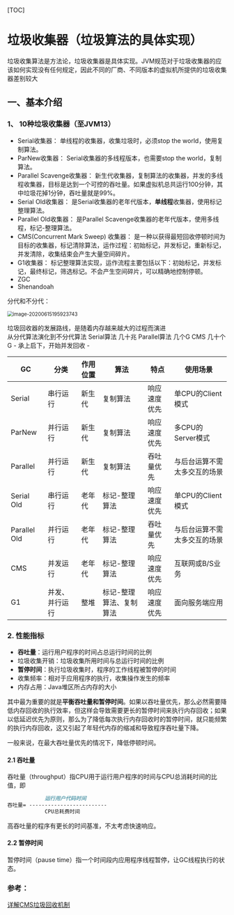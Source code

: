 

[TOC]

# 垃圾收集器（垃圾算法的具体实现）

垃圾收集算法是方法论，垃圾收集器是具体实现。JVM规范对于垃圾收集器的应该如何实现没有任何规定，因此不同的厂商、不同版本的虚拟机所提供的垃圾收集器差别较大



## 一、基本介绍

### 1、 10种垃圾收集器（至JVM13）

- Serial收集器： 单线程的收集器，收集垃圾时，必须stop the world，使用复制算法。
- ParNew收集器： Serial收集器的多线程版本，也需要stop the world，复制算法。
- Parallel Scavenge收集器： 新生代收集器，复制算法的收集器，并发的多线程收集器，目标是达到一个可控的吞吐量。如果虚拟机总共运行100分钟，其中垃圾花掉1分钟，吞吐量就是99%。
- Serial Old收集器： 是Serial收集器的老年代版本，**单线程**收集器，使用标记整理算法。
- Parallel Old收集器： 是Parallel Scavenge收集器的老年代版本，使用多线程，标记-整理算法。
- CMS(Concurrent Mark Sweep) 收集器： 是一种以获得最短回收停顿时间为目标的收集器，标记清除算法，运作过程：初始标记，并发标记，重新标记，并发清除，收集结束会产生大量空间碎片。
- G1收集器： 标记整理算法实现，运作流程主要包括以下：初始标记，并发标记，最终标记，筛选标记。不会产生空间碎片，可以精确地控制停顿。
- ZGC
- Shenandoah



分代和不分代：

<img src="https://gitee.com/BlacksJack/picture-bed/raw/master/img/20200910165318.png" alt="image-20200615195923743" style="zoom:80%;" />



垃圾回收器的发展路线，是随着内存越来越大的过程而演进							
		从分代算法演化到不分代算法
			Serial算法 			几十兆
			Parallel算法 		几个G
			CMS				 	几十个G  - 承上启下，开始并发回收 -



| GC           | 分类           | 作用位置 | 算法                    | 特点         | 使用场景                     |
| ------------ | -------------- | -------- | ----------------------- | ------------ | ---------------------------- |
| Serial       | 串行运行       | 新生代   | 复制算法                | 响应速度优先 | 单CPU的Client模式            |
| ParNew       | 并行运行       | 新生代   | 复制算法                | 响应速度优先 | 多CPU的Server模式            |
| Parallel     | 并行运行       | 新生代   | 复制算法                | 吞吐量优先   | 与后台运算不需太多交互的场景 |
| Serial Old   | 串行运行       | 老年代   | 标记-整理算法           | 响应速度优先 | 单CPU的Client模式            |
| Parallel Old | 并行运行       | 老年代   | 标记-整理算法           | 吞吐量优先   | 与后台运算不需太多交互的场景 |
| CMS          | 并发运行       | 老年代   | 标记-整理算法           | 响应速度优先 | 互联网或B/S业务              |
| G1           | 并发、并行运行 | 整堆     | 标记-整理算法、复制算法 | 响应速度优先 | 面向服务端应用               |



### 2. 性能指标

- **吞吐量**：运行用户程序的时间占总运行时间的比例
- 垃圾收集开销：垃圾收集所用时间与总运行时间的比例
- **暂停时间**：执行垃圾收集时，程序的工作线程被暂停的时间
- 收集频率：相对于应用程序的执行，收集操作发生的频率
- 内存占用：Java堆区所占内存的大小

其中最为重要的就是**平衡吞吐量和暂停时间**。如果以吞吐量优先，那么必然需要降低内存回收的执行效率，但这样会导致需要更长的暂停时间来执行内存回收；如果以低延迟优先为原则，那么为了降低每次执行内存回收时的暂停时间，就只能频繁的执行内存回收，这又引起了年轻代内存的缩减和导致程序吞吐量下降。

一般来说，在最大吞吐量优先的情况下，降低停顿时间。

#### 2.1 吞吐量

吞吐量（throughput）指CPU用于运行用户程序的时间与CPU总消耗时间的比值，即

```markdown
			运行用户代码时间
吞吐量= -------------------------
			CPU总耗费时间
```

高吞吐量的程序有更长的时间基准，不太考虑快速响应。



#### 2.2 暂停时间

暂停时间（pause time）指一个时间段内应用程序线程暂停，让GC线程执行的状态。









### 参考：

[详解CMS垃圾回收机制](https://www.cnblogs.com/Leo_wl/p/5393300.html)






